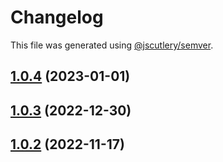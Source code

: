# Changelog

This file was generated using [@jscutlery/semver](https://github.com/jscutlery/semver).

## [1.0.4](https://github.com/enio-ireland/enio/compare/typedoc-1.0.3...typedoc-1.0.4) (2023-01-01)

## [1.0.3](https://github.com/enio-ireland/enio/compare/typedoc-1.0.2...typedoc-1.0.3) (2022-12-30)

## [1.0.2](https://github.com/enio-ireland/enio/compare/typedoc-1.0.1...typedoc-1.0.2) (2022-11-17)
